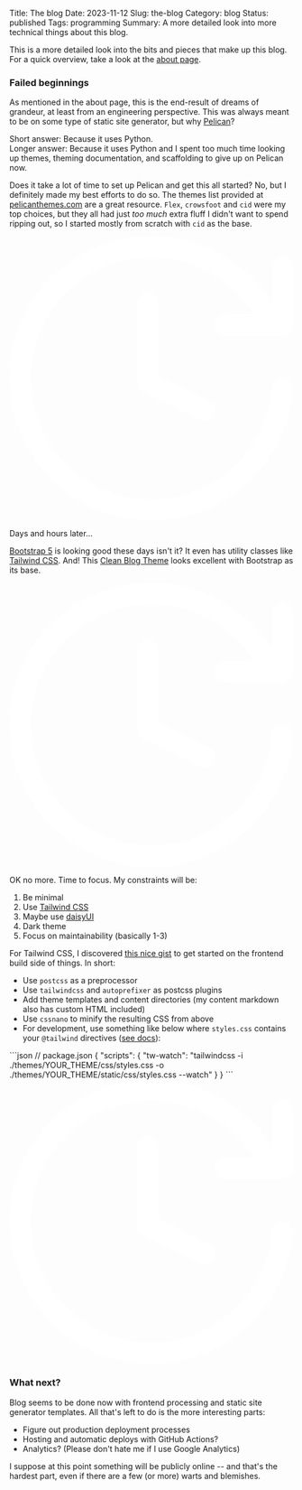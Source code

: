 Title: The blog
Date: 2023-11-12
Slug: the-blog
Category: blog
Status: published
Tags: programming
Summary: A more detailed look into more technical things about this blog.

This is a more detailed look into the bits and pieces that make up this blog. For a quick overview,
take a look at the [about page]({filename}/pages/about.md).

### Failed beginnings

As mentioned in the about page, this is the end-result of dreams of grandeur, at least from an
engineering perspective. This was always meant to be on some type of static site generator, but
why [Pelican](https://getpelican.com/)?

Short answer: Because it uses Python. <br />
Longer answer: Because it uses Python and I spent too much time looking up themes, theming
documentation, and scaffolding to give up on Pelican now.

Does it take a lot of time to set up Pelican and get this all started? No, but I definitely made my
best efforts to do so. The themes list provided at [pelicanthemes.com](https://pelicanthemes.com/)
are a great resource. `Flex`, `crowsfoot` and `cid` were my top choices, but they all had just _too
much_ extra fluff I didn't want to spend ripping out, so I started mostly from scratch with `cid` as
the base.

<div class="not-prose flex justify-center align-items-center">
<svg class="fill-current h-5 w-5" clip-rule="evenodd" fill-rule="evenodd" stroke-linejoin="round" stroke-miterlimit="2" viewBox="0 0 24 24.001" xmlns="http://www.w3.org/2000/svg">
<path d="m22.196 5.6726c-2.1185-3.4041-5.8947-5.6726-10.197-5.6726-6.6233 0-11.999 5.3773-11.999 11.999 0 6.6245 5.3761 12.002 11.999 12.002 6.2956 0 11.466-4.8588 11.962-11.028 0.02881-0.36249-0.22686-0.97344-0.89902-0.97344-0.46932 0-0.85822 0.36009-0.89662 0.82821-0.4213 5.2441-4.8156 9.3731-10.167 9.3731-5.6294 0-10.199-4.5707-10.199-10.201 0-5.6282 4.5695-10.199 10.199-10.199 3.6453 0 6.8465 1.9169 8.6494 4.7952l-2.3898 6e-3c-0.49692 0-0.90022 0.4033-0.90022 0.90022s0.4033 0.90023 0.90022 0.90023h4.8408c0.49692 0 0.90022-0.4033 0.90022-0.90023v-4.86c0-0.49692-0.4033-0.90022-0.90022-0.90022s-0.90022 0.4021-0.90022 0.90022zm-11.405 0.025206 0.0084 6.6773c0 0.34569 0.19805 0.66016 0.50893 0.8102l4.7748 2.3142c0.44771 0.21605 0.98545 0.02881 1.2015-0.4189 0.21605-0.44771 0.02881-0.98545-0.4189-1.2015l-4.2671-2.0705-0.0072-6.1131c0-0.49692-0.4045-0.90023-0.90022-0.89902-0.49692 0-0.90022 0.4045-0.90022 0.90143z" fill="#fff" fill-rule="nonzero" stroke-width="1.2003"/>
</svg>
</div>

Days and hours later...

[Bootstrap 5](https://getbootstrap.com/) is looking good these days isn't it? It even has utility
classes like [Tailwind CSS](https://tailwindcss.com/). And!
This [Clean Blog Theme](https://startbootstrap.com/previews/clean-blog) looks excellent with
Bootstrap as its base.

<div class="not-prose flex justify-center align-items-center">
<svg class="fill-current h-5 w-5" clip-rule="evenodd" fill-rule="evenodd" stroke-linejoin="round" stroke-miterlimit="2" viewBox="0 0 24 24.001" xmlns="http://www.w3.org/2000/svg">
<path d="m22.196 5.6726c-2.1185-3.4041-5.8947-5.6726-10.197-5.6726-6.6233 0-11.999 5.3773-11.999 11.999 0 6.6245 5.3761 12.002 11.999 12.002 6.2956 0 11.466-4.8588 11.962-11.028 0.02881-0.36249-0.22686-0.97344-0.89902-0.97344-0.46932 0-0.85822 0.36009-0.89662 0.82821-0.4213 5.2441-4.8156 9.3731-10.167 9.3731-5.6294 0-10.199-4.5707-10.199-10.201 0-5.6282 4.5695-10.199 10.199-10.199 3.6453 0 6.8465 1.9169 8.6494 4.7952l-2.3898 6e-3c-0.49692 0-0.90022 0.4033-0.90022 0.90022s0.4033 0.90023 0.90022 0.90023h4.8408c0.49692 0 0.90022-0.4033 0.90022-0.90023v-4.86c0-0.49692-0.4033-0.90022-0.90022-0.90022s-0.90022 0.4021-0.90022 0.90022zm-11.405 0.025206 0.0084 6.6773c0 0.34569 0.19805 0.66016 0.50893 0.8102l4.7748 2.3142c0.44771 0.21605 0.98545 0.02881 1.2015-0.4189 0.21605-0.44771 0.02881-0.98545-0.4189-1.2015l-4.2671-2.0705-0.0072-6.1131c0-0.49692-0.4045-0.90023-0.90022-0.89902-0.49692 0-0.90022 0.4045-0.90022 0.90143z" fill="#fff" fill-rule="nonzero" stroke-width="1.2003"/>
</svg>
</div>

OK no more. Time to focus. My constraints will be:

1. Be minimal
2. Use [Tailwind CSS](https://tailwindcss.com/)
3. Maybe use [daisyUI](https://daisyui.com/)
4. Dark theme
5. Focus on maintainability (basically 1-3)

For Tailwind CSS, I
discovered [this nice gist](https://gist.github.com/jorritfolmer/1987cd125ec4072f3c454a5b8ab2e345)
to get started on the frontend build side of things. In short:

* Use `postcss` as a preprocessor
* Use `tailwindcss` and `autoprefixer` as postcss plugins
* Add theme templates and content directories (my content markdown also has custom HTML included)
* Use `cssnano` to minify the resulting CSS from above
* For development, use something like below where `styles.css` contains your `@tailwind`
  directives ([see docs](https://tailwindcss.com/docs/installation)):

<div class="not-prose">
```json
// package.json
{
  "scripts": {
    "tw-watch": "tailwindcss -i ./themes/YOUR_THEME/css/styles.css -o ./themes/YOUR_THEME/static/css/styles.css --watch"
  }
}
```
</div>

<div class="not-prose flex justify-center align-items-center">
<svg class="fill-current h-5 w-5" clip-rule="evenodd" fill-rule="evenodd" stroke-linejoin="round" stroke-miterlimit="2" viewBox="0 0 24 24.001" xmlns="http://www.w3.org/2000/svg">
<path d="m22.196 5.6726c-2.1185-3.4041-5.8947-5.6726-10.197-5.6726-6.6233 0-11.999 5.3773-11.999 11.999 0 6.6245 5.3761 12.002 11.999 12.002 6.2956 0 11.466-4.8588 11.962-11.028 0.02881-0.36249-0.22686-0.97344-0.89902-0.97344-0.46932 0-0.85822 0.36009-0.89662 0.82821-0.4213 5.2441-4.8156 9.3731-10.167 9.3731-5.6294 0-10.199-4.5707-10.199-10.201 0-5.6282 4.5695-10.199 10.199-10.199 3.6453 0 6.8465 1.9169 8.6494 4.7952l-2.3898 6e-3c-0.49692 0-0.90022 0.4033-0.90022 0.90022s0.4033 0.90023 0.90022 0.90023h4.8408c0.49692 0 0.90022-0.4033 0.90022-0.90023v-4.86c0-0.49692-0.4033-0.90022-0.90022-0.90022s-0.90022 0.4021-0.90022 0.90022zm-11.405 0.025206 0.0084 6.6773c0 0.34569 0.19805 0.66016 0.50893 0.8102l4.7748 2.3142c0.44771 0.21605 0.98545 0.02881 1.2015-0.4189 0.21605-0.44771 0.02881-0.98545-0.4189-1.2015l-4.2671-2.0705-0.0072-6.1131c0-0.49692-0.4045-0.90023-0.90022-0.89902-0.49692 0-0.90022 0.4045-0.90022 0.90143z" fill="#fff" fill-rule="nonzero" stroke-width="1.2003"/>
</svg>
</div>

### What next?

Blog seems to be done now with frontend processing and static site generator templates. All that's
left to do is the more interesting parts:

* Figure out production deployment processes
* Hosting and automatic deploys with GitHub Actions?
* Analytics? (Please don't hate me if I use Google Analytics)

I suppose at this point something will be publicly online -- and that's the hardest part, even if
there are a few (or more) warts and blemishes.